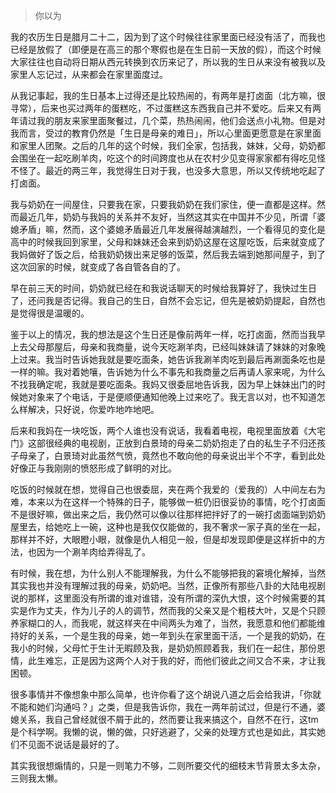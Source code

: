 >你以为 

我的农历生日是腊月二十二，因为到了这个时候往往家里面已经没有活了，而我也已经是放假了（即便是在高三的那个寒假也是在生日前一天放的假），而这个时候大家往往也自动将日期从西元转换到农历来记了，所以我的生日从来没有被我以及家里人忘记过，从来都会在家里面度过。

从我记事起，我的生日基本上过得还是比较热闹的，有两年是打卤面（北方嘛，很寻常），后来也买过两年的蛋糕吃，不过蛋糕这东西我自己并不爱吃。后来又有两年请过我的朋友来家里面聚餐过，几个菜，热热闹闹，他们会送点小礼物。但是对我而言，受过的教育仍然是「生日是母亲的难日」，所以心里面更愿意是在家里面和家里人团聚。之后的几年的这个时候，我们全家，包括我，妹妹，父母，奶奶都会围坐在一起吃刷羊肉，吃这个的时间跨度也从在农村少见变得家家都有得吃见怪不怪了。最近的两三年，我觉得生日对于我，也没多大意思，所以又传统地吃起了打卤面。

我与奶奶在一间屋住，只要我在家，只要我奶奶在我们家住，便一直都是这样。然而最近几年，奶奶与我妈的关系并不友好，当然这其实在中国并不少见，所谓「婆媳矛盾」嘛，然而，这个婆媳矛盾最近几年发展得越演越烈，一个看得见的变化是高中的时候我回到家里，父母和妹妹还会来到奶奶这屋在这屋吃饭，后来就变成了我妈做好了饭之后，给我奶奶拨出来足够的饭菜，然后我去端到她那间屋子，到了这次回家的时候，就变成了各自管各自的了。

早在前三天的时间，奶奶就已经在和我说话聊天的时候给我算好了，我快过生日了，还问我是否记得。我自己的生日，自然不会忘记，但先是被奶奶提起，自然也是觉得很是温暖的。

鉴于以上的情况，我的想法是这个生日还是像前两年一样，吃打卤面，然而当我早上去父母那屋后，母亲和我商量，说今天吃涮羊肉，已经叫妹妹请了妹妹的对象晚上过来。我当时告诉她我就是要吃面条，她告诉我涮羊肉吃到最后再涮面条吃也是一样的嘛。我对着她嚷，告诉她为什么不事先和我商量之后再请人家来呢，为什么不找我确定呢，我就是要吃面条。我妈又很委屈地告诉我，因为早上妹妹出门的时候她对象来了个电话，于是便顺便通知他晚上过来吃了。我无言以对，也不知道怎么样解决，只好说，你爱咋地咋地吧。

后来和我妈在一块吃饭，两个人谁也没有说话，我看着电视，电视里面放着《大宅门》这部很经典的电视剧，正放到白景琦的母亲二奶奶抱走了白的私生子不归还孩子母亲了，白景琦对此虽然气愤，竟然也不敢向他的母亲说出半个不字，看到此处好像正与我刚刚的愤怒形成了鲜明的对比。

吃饭的时候就在想，觉得自己也很委屈，夹在两个我爱的（爱我的）人中间左右为难，本来以为在这样一个特殊的日子，能够做一桩仍旧很妥协的事情，吃个打卤面不是很好嘛，做出来之后，我仍然可以像以往那样把拌好了的一碗打卤面端到奶奶屋里去，给她吃上一碗，这种也是我仅仅能做的，我不奢求一家子真的坐在一起，那样并不好，大眼瞪小眼，就像是仇人相见一般，但是却发现即便是这样折中的方法，也因为一个涮羊肉给弄得乱了。

有时候，我在想，为什么别人不能理解我，为什么不能够把我的窘境化解掉，当然其实我也并没有理解过我的母亲，奶奶吧。当然，正像所有那些八卦的大陆电视剧说的那样，这里面没有所谓的谁对谁错，没有所谓的深仇大恨，这个时候需要的其实是作为丈夫，作为儿子的人的调节，然而我的父亲又是个粗枝大叶，又是个只顾养家糊口的人，而我呢，就这样夹在中间两头为难了，当然，我愿意和他们都能维持好的关系，一个是生我的母亲，她一年到头在家里面干活，一个是我的奶奶，在我小的时候，父母忙于生计无暇顾及我，是奶奶照顾着我，我们在一起住，那份恩情，此生难忘，正是因为这两个人对于我的好，而他们彼此之间又合不来，才让我困顿。

很多事情并不像想象中那么简单，也许你看了这个胡说八道之后会给我讲，「你就不能和她们沟通吗？」之类，但是我告诉你，我在一两年前试过，但是行不通，婆媳关系，我自己曾经就很不屑于此的，然而要让我来搞这个，自然不在行，这tm是个科学啊。我懒的说，懒的做，只好逃避了，父亲的处理方式也是如此，其实她们不见面不说话是最好的了。

其实我很想煽情的，只是一则笔力不够，二则所要交代的细枝末节背景太多太杂，三则我太懒。






